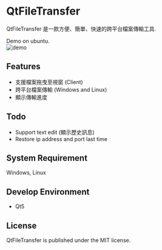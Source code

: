 QtFileTransfer
==============
QtFileTransfer 是一款方便、簡單、快速的跨平台檔案傳輸工具.  

Demo on ubuntu.  
![demo](https://raw.github.com/shengyu7697/QtFileTransfer/master/demo.gif)  

## Features
* 支援檔案拖曳至視窗 (Client)  
* 跨平台檔案傳輸 (Windows and Linux)  
* 顯示傳輸進度  

## Todo
* Support text edit (顯示歷史訊息)  
* Restore ip address and port last time  

## System Requirement
Windows, Linux  

## Develop Environment
* Qt5  

## License
QtFileTransfer is published under the MIT license.  
